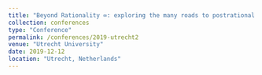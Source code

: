 ```yaml
---
title: "Beyond Rationality ∞: exploring the many roads to postrational conformal field theory"
collection: conferences
type: "Conference"
permalink: /conferences/2019-utrecht2
venue: "Utrecht University"
date: 2019-12-12
location: "Utrecht, Netherlands"
---
```

